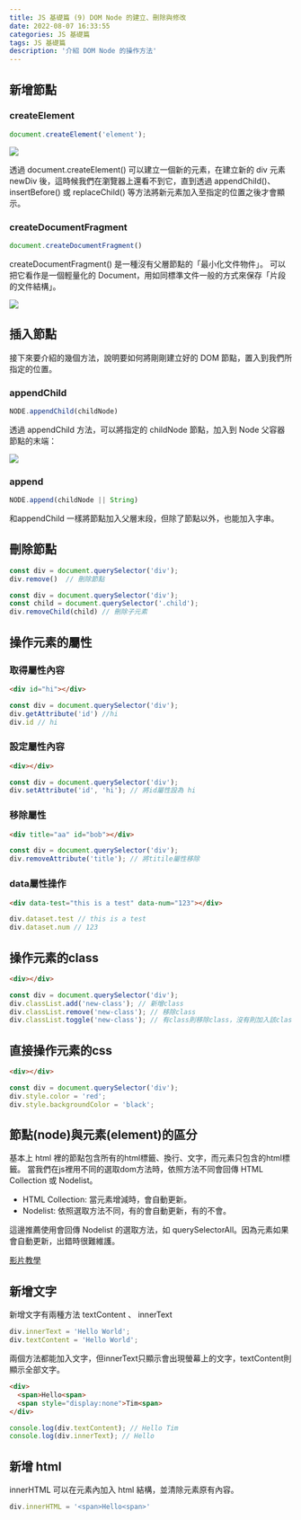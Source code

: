 ```yaml
---
title: JS 基礎篇 (9) DOM Node 的建立、刪除與修改
date: 2022-08-07 16:33:55
categories: JS 基礎篇
tags: JS 基礎篇
description: '介紹 DOM Node 的操作方法'
---
```


## 新增節點

### createElement

``` js
document.createElement('element');
```

![](https://miro.medium.com/max/922/1*YbdC8phChHpaXIwadplUhg.png)

透過 document.createElement() 可以建立一個新的元素，在建立新的 div 元素 newDiv 後，這時候我們在瀏覽器上還看不到它，直到透過 appendChild()、insertBefore() 或 replaceChild() 等方法將新元素加入至指定的位置之後才會顯示。

### createDocumentFragment

``` js
document.createDocumentFragment()
```

createDocumentFragment() 是一種沒有父層節點的「最小化文件物件」。 可以把它看作是一個輕量化的 Document，用如同標準文件一般的方式來保存「片段的文件結構」。

![](https://miro.medium.com/max/1354/1*IhyIKgVykoa64qi5s2Q4wQ.png)

## 插入節點

接下來要介紹的幾個方法，說明要如何將剛剛建立好的 DOM 節點，置入到我們所指定的位置。

### appendChild

``` js
NODE.appendChild(childNode)
```

透過 appendChild 方法，可以將指定的 childNode 節點，加入到 Node 父容器節點的末端：

![](https://miro.medium.com/max/1400/1*Duv1uiJyztP5av1hgMhwoA.png)


### append

``` js
NODE.append(childNode || String)
```

和appendChild 一樣將節點加入父層末段，但除了節點以外，也能加入字串。

## 刪除節點

```  js
const div = document.querySelector('div');
div.remove()  // 刪除節點
```

``` js
const div = document.querySelector('div');
const child = document.querySelector('.child');
div.removeChild(child) // 刪除子元素
```

## 操作元素的屬性

### 取得屬性內容

``` html
<div id="hi"></div> 
```
``` js
const div = document.querySelector('div');
div.getAttribute('id') //hi
div.id // hi
```

### 設定屬性內容
``` html
<div></div> 
```
``` js
const div = document.querySelector('div');
div.setAttribute('id', 'hi'); // 將id屬性設為 hi
```

### 移除屬性
``` html
<div title="aa" id="bob"></div> 
```
``` js
const div = document.querySelector('div');
div.removeAttribute('title'); // 將titile屬性移除
```

### data屬性操作

``` html
<div data-test="this is a test" data-num="123"></div>
```

``` js
div.dataset.test // this is a test
div.dataset.num // 123
```

## 操作元素的class

``` html
<div></div>
```

``` js
const div = document.querySelector('div');
div.classList.add('new-class'); // 新增class
div.classList.remove('new-class'); // 移除class
div.classList.toggle('new-class'); // 有class則移除class，沒有則加入該class
```

## 直接操作元素的css

``` html
<div></div>
```

``` js
const div = document.querySelector('div');
div.style.color = 'red';
div.style.backgroundColor = 'black';
```

## 節點(node)與元素(element)的區分

基本上 html 裡的節點包含所有的html標籤、換行、文字，而元素只包含的html標籤。
當我們在js裡用不同的選取dom方法時，依照方法不同會回傳 HTML Collection 或 Nodelist。

- HTML Collection: 當元素增減時，會自動更新。
- Nodelist: 依照選取方法不同，有的會自動更新，有的不會。

這邊推薦使用會回傳 Nodelist 的選取方法，如 querySelectorAll。因為元素如果會自動更新，出錯時很難維護。

[影片教學](https://www.youtube.com/watch?v=rhvec8cXLlo&ab_channel=WebDevSimplified)

## 新增文字

新增文字有兩種方法 textContent 、 innerText

``` js
div.innerText = 'Hello World';
div.textContent = 'Hello World';
```

兩個方法都能加入文字，但innerText只顯示會出現螢幕上的文字，textContent則顯示全部文字。

``` html
<div>
  <span>Hello<span>
  <span style="display:none">Tim<span>
</div>
```
``` js
console.log(div.textContent); // Hello Tim
console.log(div.innerText); // Hello
```


## 新增 html
innerHTML 可以在元素內加入 html 結構，並清除元素原有內容。

``` js
div.innerHTML = '<span>Hello<span>'
```











